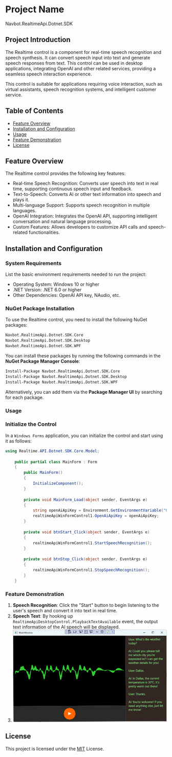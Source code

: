# Project Name
Navbot.RealtimeApi.Dotnet.SDK

## Project Introduction

The Realtime control is a component for real-time speech recognition and speech synthesis. It can convert speech input into text and generate speech responses from text. This control can be used in desktop applications, integrating OpenAI and other related services, providing a seamless speech interaction experience.

This control is suitable for applications requiring voice interaction, such as virtual assistants, speech recognition systems, and intelligent customer service.

## Table of Contents

- [Feature Overview](#feature-overview)
- [Installation and Configuration](#installation-and-configuration)
- [Usage](#usage)
- [Feature Demonstration](#feature-demonstration)
- [License](#license)

## Feature Overview

The Realtime control provides the following key features:

- Real-time Speech Recognition: Converts user speech into text in real time, supporting continuous speech input and feedback.
- Text-to-Speech: Converts AI or other text information into speech and plays it.
- Multi-language Support: Supports speech recognition in multiple languages.
- OpenAI Integration: Integrates the OpenAI API, supporting intelligent conversation and natural language processing.
- Custom Features: Allows developers to customize API calls and speech-related functionalities.

## Installation and Configuration

### System Requirements

List the basic environment requirements needed to run the project:

- Operating System: Windows 10 or higher
- .NET Version: .NET 6.0 or higher
- Other Dependencies: OpenAI API key, NAudio, etc.

### NuGet Package Installation
To use the Realtime control, you need to install the following NuGet packages:

```bash
Navbot.RealtimeApi.Dotnet.SDK.Core
Navbot.RealtimeApi.Dotnet.SDK.Desktop
Navbot.RealtimeApi.Dotnet.SDK.WPF
```

You can install these packages by running the following commands in the **NuGet Package Manager Console**:

```bash
Install-Package Navbot.RealtimeApi.Dotnet.SDK.Core
Install-Package Navbot.RealtimeApi.Dotnet.SDK.Desktop
Install-Package Navbot.RealtimeApi.Dotnet.SDK.WPF
```

Alternatively, you can add them via the **Package Manager UI** by searching for each package.

### Usage

### Initialize the Control

In a `Windows Forms` application, you can initialize the control and start using it as follows:

```c#
using Realtime.API.Dotnet.SDK.Core.Model;

    public partial class MainForm : Form
    {
        public MainForm()
        {
            InitializeComponent();
        }

        private void MainForm_Load(object sender, EventArgs e)
        {
            string openAiApiKey = Environment.GetEnvironmentVariable("OPENAI_API_KEY") ?? "";
            realtimeApiWinFormControl1.OpenAiApiKey = openAiApiKey;
        }

        private void btnStart_Click(object sender, EventArgs e)
        {
            realtimeApiWinFormControl1.StartSpeechRecognition();
        }

        private void btnStop_Click(object sender, EventArgs e)
        {
            realtimeApiWinFormControl1.StopSpeechRecognition();
        }
    }

```

### Feature Demonstration

1. **Speech Recognition**: Click the "Start" button to begin listening to the user's speech and convert it into text in real time.
2. **Speech Text**: By hooking up `RealtimeApiDesktopControl.PlaybackTextAvailable` event, the output text information of the AI speech will be displayed.
3. ![img](images/sample.png)

## License

This project is licensed under the [MIT](LICENSE) License.
